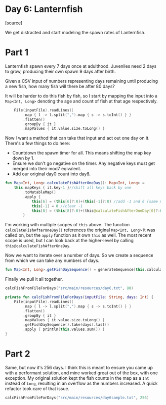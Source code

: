 # Day 6: Lanternfish

[[source]](../src/main/kotlin/Day6.kt)

We get distracted and start modeling the spawn rates of Lanternfish.

# Part 1

Lanternfish spawn every 7 days once at adulthood. Juveniles need 2 days
to grow, producing their own spawn 9 days after birth.

Given a CSV input of numbers representing days remaining until producing a new fish, how
many fish will there be after 80 days?

It will be harder to do this fish by fish, so I start by mapping the input into a `Map<Int, Long>` denoting the
age and count of fish at that age respectively.
```kotlin
    File(inputFile).readLines()
        .map { l -> l.split(",").map { s -> s.toInt() } }
        .flatten()
        .groupBy { it }
        .mapValues { it.value.size.toLong() }
```

Now I want a method that can take that input and act out one day on it. There's a few things to do here:
- Countdown the spawn timer for all. This means shifting the map key down by 1.
- Ensure we don't go negative on the timer. Any negative keys must get merged into their mod7 eqivalent.
- Add our original day0 count into day8.
```kotlin
fun Map<Int, Long>.calculateFishAfterOneDay(): Map<Int, Long> =
    this.mapKeys { it.key-1 }//shift all keys back by one
        .toMutableMap()
        .apply {
            this[6] = (this[6]?:0)+(this[-1]?:0) //add -1 and 6 (same modular value)
            this[-1] = 0 //clear -1
            this[8] = (this[8]?:0)+(this@calculateFishAfterOneDay[0]?:0) //add original-day0 to day8
        }
```
I'm working with multiple scopes of `this` above. The function `calculateFishAfterOneDay()` references the original `Map<Int, Long>` it was called on, 
but the `apply` function as it own `this` as well. The most recent scope is used, but I can look back at the higher-level
by calling `this@calculateFishAfterOneDay`.

Now we want to iterate over a number of days. So we create a sequence from which we can take any numbers of days.
```kotlin
fun Map<Int, Long>.getFishDaySequence() = generateSequence(this.calculateFishAfterOneDay()) { it.calculateFishAfterOneDay() }
```

Finally we pull it all together.
```kotlin
calcFishFromFileForDays("src/main/resources/day6.txt", 80)

private fun calcFishFromFileForDays(inputFile: String, days: Int) {
    File(inputFile).readLines()
        .map { l -> l.split(",").map { s -> s.toInt() } }
        .flatten()
        .groupBy { it }
        .mapValues { it.value.size.toLong() }
        .getFishDaySequence().take(days).last()
        .apply { println(this.values.sum()) }
}
```

# Part 2
Same, but now it's 256 days. I think this is meant to ensure you came up with a performant solution, and mine
worked great out of the box, with one exception. My original solution kept the fish counts in the map as a `Int`
instead of `Long`, resulting in an overflow as the numbers increased. A quick refactor took care of that issue.

```kotlin
calcFishFromFileForDays("src/main/resources/day6sample.txt", 256)
```
